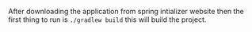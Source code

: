 After downloading the application from spring intializer website then the first thing to run is `./gradlew build` this will build the project.
